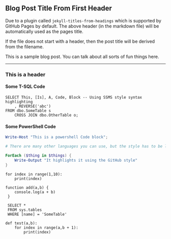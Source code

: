 ## Blog Post Title From First Header

Due to a plugin called `jekyll-titles-from-headings` which is supported by GitHub Pages by default. The above header (in the markdown file) will be automatically used as the pages title.

If the file does not start with a header, then the post title will be derived from the filename.

This is a sample blog post. You can talk about all sorts of fun things here.

---

### This is a header

#### Some T-SQL Code

```tsql
SELECT This, [Is], A, Code, Block -- Using SSMS style syntax highlighting
    , REVERSE('abc')
FROM dbo.SomeTable s
    CROSS JOIN dbo.OtherTable o;
```

#### Some PowerShell Code

```powershell
Write-Host "This is a powershell Code block";

# There are many other languages you can use, but the style has to be loaded first

ForEach ($thing in $things) {
    Write-Output "It highlights it using the GitHub style"
}
```

```
for index in range(1,10):
    print(index)
 ```

```
function add(a,b) {
    console.log(a + b)
 }

```

```tsql
 SELECT *
 FROM sys.tables
 WHERE [name] = 'SomeTable'
 ```
 
```
def test(a,b):
    for index in range(a,b + 1):
        print(index)
```
